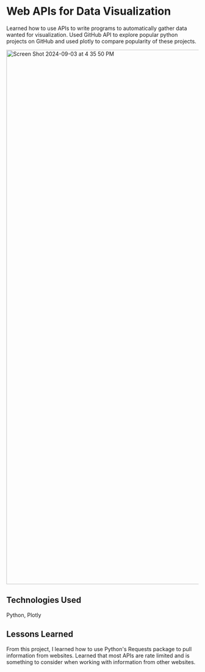 # Web APIs for Data Visualization 

Learned how to use APIs to write programs to automatically gather data wanted for visualization. Used GitHub API to explore popular python projects on GitHub and used plotly to compare popularity of these projects. 

<img width="1397" alt="Screen Shot 2024-09-03 at 4 35 50 PM" src="https://github.com/user-attachments/assets/d19fe003-6fcd-4691-b68a-31eca9e63bbe">


## Technologies Used

Python, Plotly

## Lessons Learned
From this project, I learned how to use Python's Requests package to pull information from websites. Learned that most APIs are rate limited and is something to consider when working with information from other websites. 
